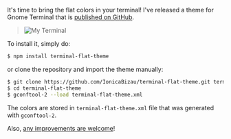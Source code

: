 It's time to bring the flat colors in your terminal! I've released a theme for Gnome Terminal that is [published on GitHub](https://github.com/IonicaBizau/terminal-flat-theme).

> ![My Terminal](http://i.imgur.com/4IEq42Q.png)

To install it, simply do:

```sh
$ npm install terminal-flat-theme
```

or clone the repository and import the theme manually:

```sh
$ git clone https://github.com/IonicaBizau/terminal-flat-theme.git terminal-flat-theme
$ cd terminal-flat-theme
$ gconftool-2 --load terminal-flat-theme.xml
```

The colors are stored in `terminal-flat-theme.xml` file that was generated with `gconftool-2`.

Also, [any improvements are welcome](https://github.com/IonicaBizau/terminal-flat-theme#how-to-contribute)!
